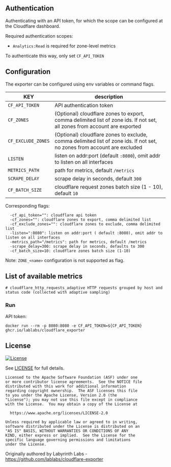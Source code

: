 ## Authentication

Authenticating with an API token, for which the scope can be configured at the Cloudflare
dashboard.

Required authentication scopes:
- `Analytics:Read` is required for zone-level metrics


To authenticate this way, only set `CF_API_TOKEN`

## Configuration
The exporter can be configured using env variables or command flags.

| **KEY** | **description** |
|-|-|
| `CF_API_TOKEN` |  API authentication token |
| `CF_ZONES` |  (Optional) cloudflare zones to export, comma delimited list of zone ids. If not set, all zones from account are exported |
| `CF_EXCLUDE_ZONES` |  (Optional) cloudflare zones to exclude, comma delimited list of zone ids. If not set, no zones from account are excluded |
| `LISTEN` |  listen on addr:port (default `:8080`), omit addr to listen on all interfaces |
| `METRICS_PATH` |  path for metrics, default `/metrics` |
| `SCRAPE_DELAY` | scrape delay in seconds, default `300` |
| `CF_BATCH_SIZE` | cloudflare request zones batch size (1 - 10), default `10` |

Corresponding flags:
```
  -cf_api_token="": cloudflare api token
  -cf_zones="": cloudflare zones to export, comma delimited list
  -cf_exclude_zones="": cloudflare zones to exclude, comma delimited list
  -listen=":8080": listen on addr:port ( default :8080), omit addr to listen on all interfaces
  -metrics_path="/metrics": path for metrics, default /metrics
  -scrape_delay=300: scrape delay in seconds, defaults to 300
  -cf_batch_size=10: cloudflare zones batch size (1-10)
```

Note: `ZONE_<name>` configuration is not supported as flag.

## List of available metrics
```
# cloudflare_http_requests_adaptive HTTP requests grouped by host and status code (collected with adaptive sampling)

```

### Run
API token:
```
docker run --rm -p 8080:8080 -e CF_API_TOKEN=${CF_API_TOKEN} ghcr.io/lablabs/cloudflare_exporter
```

## License
[![License](https://img.shields.io/badge/License-Apache%202.0-blue.svg)](https://opensource.org/licenses/Apache-2.0)

See [LICENSE](LICENSE) for full details.

    Licensed to the Apache Software Foundation (ASF) under one
    or more contributor license agreements.  See the NOTICE file
    distributed with this work for additional information
    regarding copyright ownership.  The ASF licenses this file
    to you under the Apache License, Version 2.0 (the
    "License"); you may not use this file except in compliance
    with the License.  You may obtain a copy of the License at

      https://www.apache.org/licenses/LICENSE-2.0

    Unless required by applicable law or agreed to in writing,
    software distributed under the License is distributed on an
    "AS IS" BASIS, WITHOUT WARRANTIES OR CONDITIONS OF ANY
    KIND, either express or implied.  See the License for the
    specific language governing permissions and limitations
    under the License.

Originally authored by Labyrinth Labs - https://github.com/lablabs/cloudflare-exporter